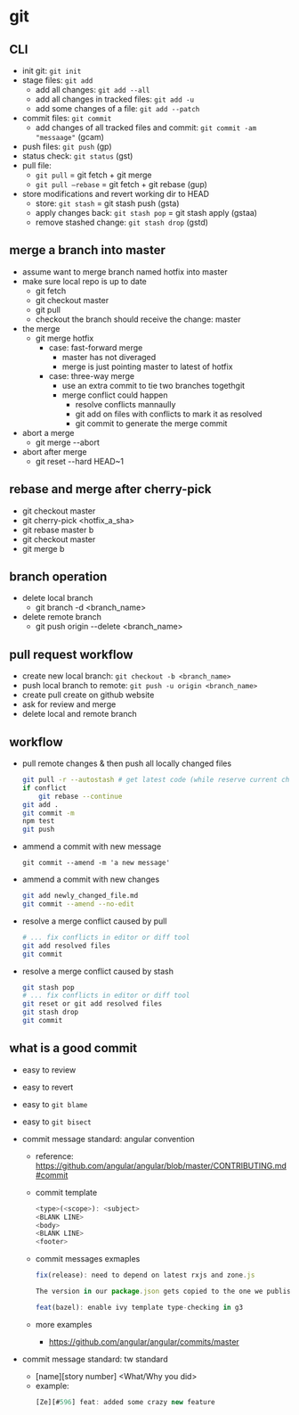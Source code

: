 # git

## CLI
- init git: `git init`
- stage files: `git add`
	- add all changes: `git add --all`
	- add all changes in tracked files: `git add -u`
	- add some changes of a file: `git add --patch`
- commit files: `git commit`
	- add changes of all tracked files and commit: `git commit -am "messaage"` (gcam)
- push files: `git push` (gp)
- status check: `git status` (gst)
- pull file: 
	- `git pull` = git fetch + git merge
	- `git pull –rebase` = git fetch + git rebase (gup)
- store modifications and revert working dir to HEAD
	- store: `git stash` = git stash push (gsta)
	- apply changes back: `git stash pop` = git stash apply (gstaa)
	- remove stashed change: `git stash drop` (gstd)


## merge a branch into master
- assume want to merge branch named hotfix into master
- make sure local repo is up to date
	- git fetch
	- git checkout master
	- git pull
	- checkout the branch should receive the change: master
- the merge
	- git merge hotfix
		- case: fast-forward merge
			- master has not diveraged
			- merge is just pointing master to latest of hotfix
		- case: three-way merge
			- use an extra commit to tie two branches togethgit
			- merge conflict could happen
				- resolve conflicts mannaully
				- git add on files with conflicts to mark it as resolved
				- git commit to generate the merge commit
- abort a merge
	- git merge --abort
- abort after merge
	- git reset --hard HEAD~1

## rebase and merge after cherry-pick
- git checkout master
- git cherry-pick <hotfix_a_sha>
- git rebase master b
- git checkout master
- git merge b

## branch operation
- delete local branch
	- git branch -d <branch_name>
- delete remote branch
	- git push origin --delete <branch_name>


## pull request workflow
- create new local branch: `git checkout -b <branch_name>`
- push local branch to remote: `git push -u origin <branch_name>`
- create pull create on github website
- ask for review and merge
- delete local and remote branch


## workflow
- pull remote changes & then push all locally changed files
	```sh
	git pull -r --autostash # get latest code (while reserve current change)
	if conflict
		git rebase --continue
	git add .
	git commit -m
	npm test
	git push
	```
- ammend a commit with new message
	```
	git commit --amend -m 'a new message'
	```
- ammend a commit with new changes
	```sh
	git add newly_changed_file.md
	git commit --amend --no-edit
	```
- resolve a merge conflict caused by pull
	```sh
	# ... fix conflicts in editor or diff tool
	git add resolved files
	git commit
	```
- resolve a merge conflict caused by stash
	```sh
	git stash pop
	# ... fix conflicts in editor or diff tool
	git reset or git add resolved files
	git stash drop
	git commit
	```


## what is a good commit
- easy to review
- easy to revert
- easy to `git blame`
- easy to `git bisect`


- commit message standard: angular convention
  - reference: https://github.com/angular/angular/blob/master/CONTRIBUTING.md#commit
  - commit template
    ```js
    <type>(<scope>): <subject>
    <BLANK LINE>
    <body>
    <BLANK LINE>
    <footer>
    ```
  - commit messages exmaples
    ```js
    fix(release): need to depend on latest rxjs and zone.js

    The version in our package.json gets copied to the one we publish, and users need the latest of these.
    ```

    ```js
    feat(bazel): enable ivy template type-checking in g3
    ```
  - more examples
    - https://github.com/angular/angular/commits/master

- commit message standard: tw standard
  - [name][story number] <What/Why you did>
  - example:
    ```js
    [Ze][#596] feat: added some crazy new feature
    ```